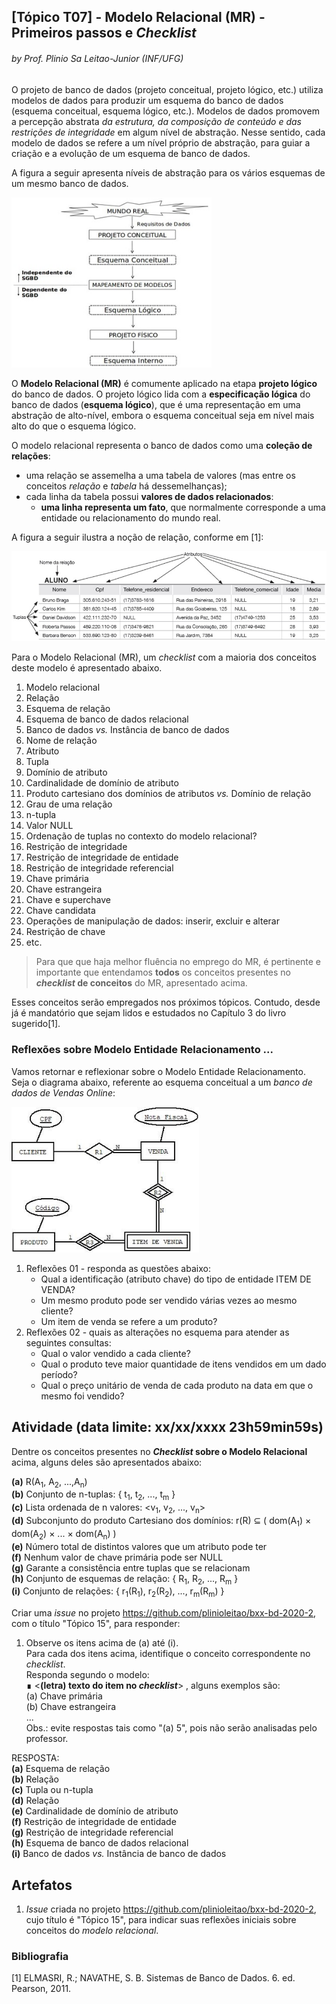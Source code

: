 ## [Tópico T07] - Modelo Relacional (MR) - Primeiros passos e _Checklist_
###### *by Prof. Plinio Sa Leitao-Junior (INF/UFG)*

O projeto de banco de dados (projeto conceitual, projeto lógico, etc.) utiliza modelos de dados para produzir um esquema do banco de dados (esquema conceitual, esquema lógico, etc.). Modelos de dados promovem a percepção abstrata _da estrutura, da composição de conteúdo e das restrições de integridade_ em algum nível de abstração. Nesse sentido, cada modelo de dados se refere a um nível próprio de abstração, para guiar a criação e a evolução de um esquema de banco de dados. 

A figura a seguir apresenta níveis de abstração para os vários esquemas de um mesmo banco de dados.

<img src="../media/fig-projeto.jpg" width="320">

O **Modelo Relacional (MR)** é comumente aplicado na etapa **projeto lógico** do banco de dados. O projeto lógico lida com a **especificação lógica** do banco de dados (**esquema lógico**), que é uma representação em uma abstração de alto-nível, embora o esquema conceitual seja em nível mais alto do que o esquema lógico.

O modelo relacional representa o banco de dados como uma **coleção de relações**:
- uma relação se assemelha a uma tabela de valores (mas entre os conceitos _relação_ e _tabela_ há dessemelhanças);
- cada linha da tabela possui **valores de dados relacionados**:
  - **uma linha representa um fato**, que normalmente corresponde a uma entidade ou relacionamento do mundo real.

A figura a seguir ilustra a noção de relação, conforme em [1]:

<img src="../media/fig-mr-1.jpg" width="550">

Para o Modelo Relacional (MR), um *checklist* com a maioria dos conceitos deste modelo é apresentado abaixo.

1. Modelo relacional
1. Relação
1. Esquema de relação
1. Esquema de banco de dados relacional
1. Banco de dados _vs._ Instância de banco de dados
1. Nome de relação
1. Atributo
1. Tupla
1. Domínio de atributo
1. Cardinalidade de domínio de atributo
1. Produto cartesiano dos domínios de atributos _vs._ Domínio de relação
1. Grau de uma relação
1. n-tupla
1. Valor NULL
1. Ordenação de tuplas no contexto do modelo relacional?
1. Restrição de integridade 
1. Restrição de integridade de entidade
1. Restrição de integridade referencial
1. Chave primária
1. Chave estrangeira
1. Chave e superchave
1. Chave candidata
1. Operações de manipulação de dados: inserir, excluir e alterar
1. Restrição de chave
1. etc.

>Para que que haja melhor fluência no emprego do MR, é pertinente e importante que entendamos **todos** os conceitos presentes no ***checklist* de conceitos** do MR, apresentado acima.

Esses conceitos serão empregados nos próximos tópicos. Contudo, desde já é mandatório que sejam lidos e estudados no Capítulo 3 do livro sugerido[1]. 

### Reflexões sobre Modelo Entidade Relacionamento ...

Vamos retornar e reflexionar sobre o Modelo Entidade Relacionamento.<br>
Seja o diagrama abaixo, referente ao esquema conceitual a um _banco de dados de Vendas Online_:

<img src="../media/fig-der-vendas-1.jpg" width="300">

1. Reflexões 01 - responda as questões abaixo:
   - Qual a identificação (atributo chave) do tipo de entidade ITEM DE VENDA?
   - Um mesmo produto pode ser vendido várias vezes ao mesmo cliente?
   - Um item de venda se refere a um produto?
1. Reflexões 02 - quais as alterações no esquema para atender as seguintes consultas:
   - Qual o valor vendido a cada cliente?
   - Qual o produto teve maior quantidade de itens vendidos em um dado período?
   - Qual o preço unitário de venda de cada produto na data em que o mesmo foi vendido?

## Atividade (data limite: **xx/xx/xxxx 23h59min59s**)

Dentre os conceitos presentes no **_Checklist_ sobre o Modelo Relacional** acima, alguns deles são apresentados abaixo:

**(a)**  R(A<sub>1</sub>, A<sub>2</sub>, ...,A<sub>n</sub>)<br>
**(b)**  Conjunto de n-tuplas: { t<sub>1</sub>, t<sub>2</sub>, ..., t<sub>m</sub> }<br>
**(c)**  Lista ordenada de n valores: <v<sub>1</sub>, v<sub>2</sub>, ..., v<sub>n</sub>><br>
**(d)**  Subconjunto do produto Cartesiano dos domínios: r(R) ⊆ ( dom(A<sub>1</sub>) × dom(A<sub>2</sub>) × ... × dom(A<sub>n</sub>) )<br>
**(e)**  Número total de distintos valores que um atributo pode ter<br>
**(f)**  Nenhum valor de chave primária pode ser NULL<br>
**(g)**  Garante a consistência entre tuplas que se relacionam<br>
**(h)**  Conjunto de esquemas de relação: { R<sub>1</sub>, R<sub>2</sub>, ..., R<sub>m</sub> }<br>
**(i)**  Conjunto de relações: { r<sub>1</sub>(R<sub>1</sub>), r<sub>2</sub>(R<sub>2</sub>), ..., r<sub>m</sub>(R<sub>m</sub>) }

Criar uma _issue_ no projeto https://github.com/plinioleitao/bxx-bd-2020-2, com o título "Tópico 15", para responder:  
1. Observe os itens acima de (a) até (i).<br>
Para cada dos itens acima, identifique o conceito correspondente no *checklist*.<br>
Responda segundo o modelo:<br>
&#8718; <**(letra) texto do item no _checklist_**> , alguns exemplos são:<br>
(a) Chave primária<br>
(b) Chave estrangeira<br>
...<br>
Obs.: evite respostas tais como "(a) 5", pois não serão analisadas pelo professor.

RESPOSTA:<br>
**(a)**  Esquema de relação<br>
**(b)**  Relação<br>
**(c)**  Tupla ou n-tupla<br>
**(d)**  Relação<br>
**(e)**  Cardinalidade de domínio de atributo<br>
**(f)**  Restrição de integridade de entidade<br>
**(g)**  Restrição de integridade referencial<br>
**(h)**  Esquema de banco de dados relacional<br>
**(i)**  Banco de dados _vs._ Instância de banco de dados

## Artefatos

1. _Issue_ criada no projeto https://github.com/plinioleitao/bxx-bd-2020-2, cujo título é "Tópico 15", para indicar suas reflexões iniciais sobre conceitos do *modelo relacional*.

### Bibliografia

[1] ELMASRI, R.; NAVATHE, S. B. Sistemas de Banco de Dados. 6. ed. Pearson, 2011.
